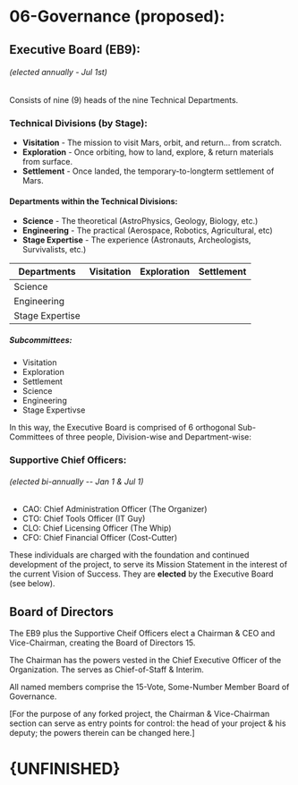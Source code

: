 # 06-Governance (proposed):

## Executive Board (EB9):
###### (elected annually - Jul 1st)

Consists of nine (9) heads of the nine Technical Departments.



### Technical Divisions (by Stage):

* **Visitation** - The mission to visit Mars, orbit, and return… from scratch.
* **Exploration** - Once orbiting, how to land, explore, & return materials from surface.
* **Settlement** -	Once landed, the temporary-to-longterm settlement of Mars.


#### Departments within the Technical Divisions:

* **Science** - The theoretical (AstroPhysics, Geology, Biology, etc.)
* **Engineering** - The practical (Aerospace, Robotics, Agricultural, etc)
* **Stage Expertise** - The experience (Astronauts, Archeologists, Survivalists, etc.)



Departments |    Visitation  	|  Exploration 	|   Settlement
------------|-------------------|---------------|--------------
Science | | | 
Engineering | | | 
Stage Expertise	| | |

##### Subcommittees:

* Visitation
* Exploration
* Settlement
* Science
* Engineering
* Stage Expertivse

In this way, the Executive Board is comprised of 6 orthogonal Sub-Committees of three people, Division-wise and Department-wise:

### Supportive Chief Officers:
###### (elected bi-annually -- Jan 1 & Jul 1)

* CAO:	Chief Administration Officer	(The Organizer)
* CTO: Chief Tools Officer 		(IT Guy)
* CLO: Chief Licensing Officer		(The Whip)
* CFO: Chief Financial Officer 	(Cost-Cutter)

These individuals are charged with the foundation and continued development of the project, to serve its Mission Statement in the interest of the current Vision of Success. They are **elected** by the Executive Board (see below).


## Board of Directors

The EB9 plus the Supportive Cheif Officers elect a Chairman & CEO and Vice-Chairman, creating the Board of Directors 15.

The Chairman has the powers vested in the Chief Executive Officer of the Organization. The serves as Chief-of-Staff & Interim.

All named members comprise the 15-Vote, Some-Number Member Board of Governance.

[For the purpose of any forked project, the Chairman & Vice-Chairman section can serve as entry points for control: the head of your project & his deputy; the powers therein can be changed here.]

# {UNFINISHED}
